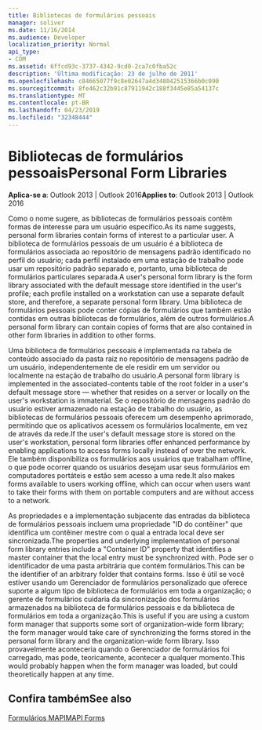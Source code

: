 ```yaml
---
title: Bibliotecas de formulários pessoais
manager: soliver
ms.date: 11/16/2014
ms.audience: Developer
localization_priority: Normal
api_type:
- COM
ms.assetid: 6ffcd93c-3737-4342-9cd0-2ca7c0fba52c
description: 'Última modificação: 23 de julho de 2011'
ms.openlocfilehash: c84665077f9c8e02647a4d348042515366b0c090
ms.sourcegitcommit: 8fe462c32b91c87911942c188f3445e85a54137c
ms.translationtype: MT
ms.contentlocale: pt-BR
ms.lasthandoff: 04/23/2019
ms.locfileid: "32348444"
---
```

# <a name="personal-form-libraries"></a><span data-ttu-id="d762f-103">Bibliotecas de formulários pessoais</span><span class="sxs-lookup"><span data-stu-id="d762f-103">Personal Form Libraries</span></span>

  
  
<span data-ttu-id="d762f-104">**Aplica-se a**: Outlook 2013 | Outlook 2016</span><span class="sxs-lookup"><span data-stu-id="d762f-104">**Applies to**: Outlook 2013 | Outlook 2016</span></span> 
  
<span data-ttu-id="d762f-105">Como o nome sugere, as bibliotecas de formulários pessoais contêm formas de interesse para um usuário específico.</span><span class="sxs-lookup"><span data-stu-id="d762f-105">As its name suggests, personal form libraries contain forms of interest to a particular user.</span></span> <span data-ttu-id="d762f-106">A biblioteca de formulários pessoais de um usuário é a biblioteca de formulários associada ao repositório de mensagens padrão identificado no perfil do usuário; cada perfil instalado em uma estação de trabalho pode usar um repositório padrão separado e, portanto, uma biblioteca de formulários particulares separada.</span><span class="sxs-lookup"><span data-stu-id="d762f-106">A user's personal form library is the form library associated with the default message store identified in the user's profile; each profile installed on a workstation can use a separate default store, and therefore, a separate personal form library.</span></span> <span data-ttu-id="d762f-107">Uma biblioteca de formulários pessoais pode conter cópias de formulários que também estão contidas em outras bibliotecas de formulários, além de outros formulários.</span><span class="sxs-lookup"><span data-stu-id="d762f-107">A personal form library can contain copies of forms that are also contained in other form libraries in addition to other forms.</span></span>
  
<span data-ttu-id="d762f-108">Uma biblioteca de formulários pessoais é implementada na tabela de conteúdo associado da pasta raiz no repositório de mensagens padrão de um usuário, independentemente de ele residir em um servidor ou localmente na estação de trabalho do usuário.</span><span class="sxs-lookup"><span data-stu-id="d762f-108">A personal form library is implemented in the associated-contents table of the root folder in a user's default message store — whether that resides on a server or locally on the user's workstation is immaterial.</span></span> <span data-ttu-id="d762f-109">Se o repositório de mensagens padrão do usuário estiver armazenado na estação de trabalho do usuário, as bibliotecas de formulários pessoais oferecem um desempenho aprimorado, permitindo que os aplicativos acessem os formulários localmente, em vez de através da rede.</span><span class="sxs-lookup"><span data-stu-id="d762f-109">If the user's default message store is stored on the user's workstation, personal form libraries offer enhanced performance by enabling applications to access forms locally instead of over the network.</span></span> <span data-ttu-id="d762f-110">Ele também disponibiliza os formulários aos usuários que trabalham offline, o que pode ocorrer quando os usuários desejam usar seus formulários em computadores portáteis e estão sem acesso a uma rede.</span><span class="sxs-lookup"><span data-stu-id="d762f-110">It also makes forms available to users working offline, which can occur when users want to take their forms with them on portable computers and are without access to a network.</span></span>
  
<span data-ttu-id="d762f-111">As propriedades e a implementação subjacente das entradas da biblioteca de formulários pessoais incluem uma propriedade "ID do contêiner" que identifica um contêiner mestre com o qual a entrada local deve ser sincronizada.</span><span class="sxs-lookup"><span data-stu-id="d762f-111">The properties and underlying implementation of personal form library entries include a "Container ID" property that identifies a master container that the local entry must be synchronized with.</span></span> <span data-ttu-id="d762f-112">Pode ser o identificador de uma pasta arbitrária que contém formulários.</span><span class="sxs-lookup"><span data-stu-id="d762f-112">This can be the identifier of an arbitrary folder that contains forms.</span></span> <span data-ttu-id="d762f-113">Isso é útil se você estiver usando um Gerenciador de formulários personalizado que oferece suporte a algum tipo de biblioteca de formulários em toda a organização; o gerente de formulários cuidaria da sincronização dos formulários armazenados na biblioteca de formulários pessoais e da biblioteca de formulários em toda a organização.</span><span class="sxs-lookup"><span data-stu-id="d762f-113">This is useful if you are using a custom form manager that supports some sort of organization-wide form library; the form manager would take care of synchronizing the forms stored in the personal form library and the organization-wide form library.</span></span> <span data-ttu-id="d762f-114">Isso provavelmente aconteceria quando o Gerenciador de formulários foi carregado, mas pode, teoricamente, acontecer a qualquer momento.</span><span class="sxs-lookup"><span data-stu-id="d762f-114">This would probably happen when the form manager was loaded, but could theoretically happen at any time.</span></span>
  
## <a name="see-also"></a><span data-ttu-id="d762f-115">Confira também</span><span class="sxs-lookup"><span data-stu-id="d762f-115">See also</span></span>



[<span data-ttu-id="d762f-116">Formulários MAPI</span><span class="sxs-lookup"><span data-stu-id="d762f-116">MAPI Forms</span></span>](mapi-forms.md)

